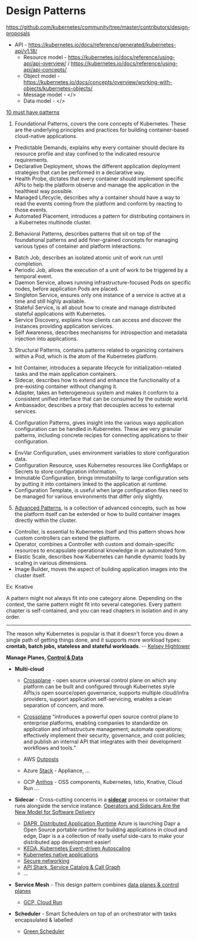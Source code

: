 # Design Patterns

https://github.com/kubernetes/community/tree/master/contributors/design-proposals
* API - https://kubernetes.io/docs/reference/generated/kubernetes-api/v1.18/
  * Resource model - https://kubernetes.io/docs/reference/using-api/api-overview/ / https://kubernetes.io/docs/reference/using-api/api-concepts/
  * Object model - https://kubernetes.io/docs/concepts/overview/working-with-objects/kubernetes-objects/
  * Message model - </>
  * Data model - </>

[10 must have patterns](https://developers.redhat.com/blog/2020/05/11/top-10-must-know-kubernetes-design-patterns/2901820597/) 

1. Foundational Patterns, covers the core concepts of Kubernetes. These are the underlying principles and practices for building container-based cloud-native applications.
* Predictable Demands, explains why every container should declare its resource profile and stay confined to the indicated resource requirements.
* Declarative Deployment, shows the different application deployment strategies that can be performed in a declarative way.
* Health Probe, dictates that every container should implement specific APIs to help the platform observe and manage the application in the healthiest way possible.
* Managed Lifecycle, describes why a container should have a way to read the events coming from the platform and conform by reacting to those events.
* Automated Placement, introduces a pattern for distributing containers in a Kubernetes multinode cluster.
2. Behavioral Patterns, describes patterns that sit on top of the foundational patterns and add finer-grained concepts for managing various types of container and platform interactions.
* Batch Job, describes an isolated atomic unit of work run until completion.
* Periodic Job, allows the execution of a unit of work to be triggered by a temporal event.
* Daemon Service, allows running infrastructure-focused Pods on specific nodes, before application Pods are placed.
* Singleton Service, ensures only one instance of a service is active at a time and still highly available.
* Stateful Service, is all about how to create and manage distributed stateful applications with Kubernetes.
* Service Discovery, explains how clients can access and discover the instances providing application services.
* Self Awareness, describes mechanisms for introspection and metadata injection into applications.
3. Structural Patterns, contains patterns related to organizing containers within a Pod, which is the atom of the Kubernetes platform.
* Init Container, introduces a separate lifecycle for initialization-related tasks and the main application containers.
* Sidecar, describes how to extend and enhance the functionality of a pre-existing container without changing it.
* Adapter, takes an heterogeneous system and makes it conform to a consistent unified interface that can be consumed by the outside world.
* Ambassador, describes a proxy that decouples access to external services.
4. Configuration Patterns, gives insight into the various ways application configuration can be handled in Kubernetes. These are very granular patterns, including concrete recipes for connecting applications to their configuration.
* EnvVar Configuration, uses environment variables to store configuration data.
* Configuration Resource, uses Kubernetes resources like ConfigMaps or Secrets to store configuration information.
* Immutable Configuration, brings immutability to large configuration sets by putting it into containers linked to the application at runtime.
* Configuration Template, is useful when large configuration files need to be managed for various environments that differ only slightly.
5. [Advanced Patterns](https://kubernetes.io/docs/concepts/extend-kubernetes/extend-cluster/), is a collection of advanced concepts, such as how the platform itself can be extended or how to build container images directly within the cluster.

* Controller, is essential to Kubernetes itself and this pattern shows how custom controllers can extend the platform.
* Operator, combines a Controller with custom and domain-specific resources to encapsulate operational knowledge in an automated form.
* Elastic Scale, describes how Kubernetes can handle dynamic loads by scaling in various dimensions.
* Image Builder, moves the aspect of building application images into the cluster itself.

Ex: Knative

A pattern might not always fit into one category alone. Depending on the context, the same pattern might fit into several categories. Every pattern chapter is self-contained, and you can read chapters in isolation and in any order.

---

The reason why Kubernetes is popular is that it doesn't force you down a single path of getting things done, and it supports more workload types: **crontab, batch jobs, stateless and stateful workloads**. -- [Kelsey Hightower](https://www.infoq.com/podcasts/kubernetes-event-driven-architecture/)

**Manage Planes, [Control & Data](http://brooker.co.za/blog/2019/03/17/control.html)**

* **Multi-cloud**
  * [Crossplane](https://crossplane.io) - open source universal control plane on which any platform can be built and configured through Kubernetes style APIs;is open source/open governance, supports multiple cloud/infra providers, support application self-servicing, enables a clean separation of concern, and more.
  
  * [Crossplane](https://github.com/crossplane/crossplane) “introduces a powerful open source control plane to enterprise platforms, enabling companies to standardize on application and infrastructure management; automate operations; effectively implement their security, governance, and cost policies; and publish an internal API that integrates with their development workflows and tools.”

  * AWS [Outposts](https://aws.amazon.com/outposts/)
  * Azure [Stack](https://azure.microsoft.com/en-us/overview/azure-stack/) - Appliance, ...
  * GCP [Anthos](https://inthecloud.withgoogle.com/content-anthos/dl-cd.html) - OSS components, Kubernetes, Istio, Knative, Cloud Run ...

* **Sidecar** - Cross-cutting concerns in a [**sidecar**](https://microservices.io/patterns/deployment/sidecar.html) process or container that runs alongside the service instance. [Operators and Sidecars Are the New Model for Software Delivery](https://thenewstack.io/operators-and-sidecars-are-the-new-model-for-software-delivery/)
  
  * [DAPR, Distributed Application Runtime](https://dapr.io/)
Azure is launching Dapr a Open Source portable runtime for building applications in cloud and edge, Dapr is a a collection of really useful side-cars to make your distributed app development easier!
  * [KEDA, Kubernetes Event-driven Autoscaling](https://keda.sh)
  * [Kubernetes native applications](https://operatorhub.io)
  * [Secure networking](https://www.projectcalico.org)
  * [API Shark, Service Catalog & Call Graph](https://www.cloudvector.com/api-shark/)
  * ...
  
* **Service Mesh** - This design pattern combines [data planes & control planes](https://blog.envoyproxy.io/service-mesh-data-plane-vs-control-plane-2774e720f7fc)
  * [GCP, Cloud Run](https://cloud.google.com/run/)
  
* **Scheduler** - Smart Schedulers on top of an orchestrator with tasks encapsulated & labelled
  * [Green Scheduler](https://blog.google/inside-google/infrastructure/data-centers-work-harder-sun-shines-wind-blows/)
